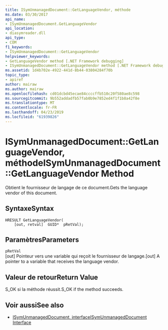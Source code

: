 ```yaml
---
title: ISymUnmanagedDocument::GetLanguageVendor, méthode
ms.date: 03/30/2017
api_name:
- ISymUnmanagedDocument.GetLanguageVendor
api_location:
- diasymreader.dll
api_type:
- COM
f1_keywords:
- ISymUnmanagedDocument::GetLanguageVendor
helpviewer_keywords:
- GetLanguageVendor method [.NET Framework debugging]
- ISymUnmanagedDocument::GetLanguageVendor method [.NET Framework debugging]
ms.assetid: 1d4b702e-4922-441d-8b44-03804284f70b
topic_type:
- apiref
author: mairaw
ms.author: mairaw
ms.openlocfilehash: cd01dcbd45ecae84ccccffb510c20f580ae8c598
ms.sourcegitcommit: 9b552addadfb57fab0b9e7852ed4f1f1b8a42f8e
ms.translationtype: MT
ms.contentlocale: fr-FR
ms.lasthandoff: 04/23/2019
ms.locfileid: "61939826"
---
```

# <a name="isymunmanageddocumentgetlanguagevendor-method"></a><span data-ttu-id="e2d63-102">ISymUnmanagedDocument::GetLanguageVendor, méthode</span><span class="sxs-lookup"><span data-stu-id="e2d63-102">ISymUnmanagedDocument::GetLanguageVendor Method</span></span>
<span data-ttu-id="e2d63-103">Obtient le fournisseur de langage de ce document.</span><span class="sxs-lookup"><span data-stu-id="e2d63-103">Gets the language vendor of this document.</span></span>  
  
## <a name="syntax"></a><span data-ttu-id="e2d63-104">Syntaxe</span><span class="sxs-lookup"><span data-stu-id="e2d63-104">Syntax</span></span>  
  
```  
HRESULT GetLanguageVendor(  
    [out, retval]  GUID*  pRetVal);  
```  
  
## <a name="parameters"></a><span data-ttu-id="e2d63-105">Paramètres</span><span class="sxs-lookup"><span data-stu-id="e2d63-105">Parameters</span></span>  
 `pRetVal`  
 <span data-ttu-id="e2d63-106">[out] Pointeur vers une variable qui reçoit le fournisseur de langage.</span><span class="sxs-lookup"><span data-stu-id="e2d63-106">[out] A pointer to a variable that receives the language vendor.</span></span>  
  
## <a name="return-value"></a><span data-ttu-id="e2d63-107">Valeur de retour</span><span class="sxs-lookup"><span data-stu-id="e2d63-107">Return Value</span></span>  
 <span data-ttu-id="e2d63-108">S_OK si la méthode réussit.</span><span class="sxs-lookup"><span data-stu-id="e2d63-108">S_OK if the method succeeds.</span></span>  
  
## <a name="see-also"></a><span data-ttu-id="e2d63-109">Voir aussi</span><span class="sxs-lookup"><span data-stu-id="e2d63-109">See also</span></span>

- [<span data-ttu-id="e2d63-110">ISymUnmanagedDocument, interface</span><span class="sxs-lookup"><span data-stu-id="e2d63-110">ISymUnmanagedDocument Interface</span></span>](../../../../docs/framework/unmanaged-api/diagnostics/isymunmanageddocument-interface.md)
